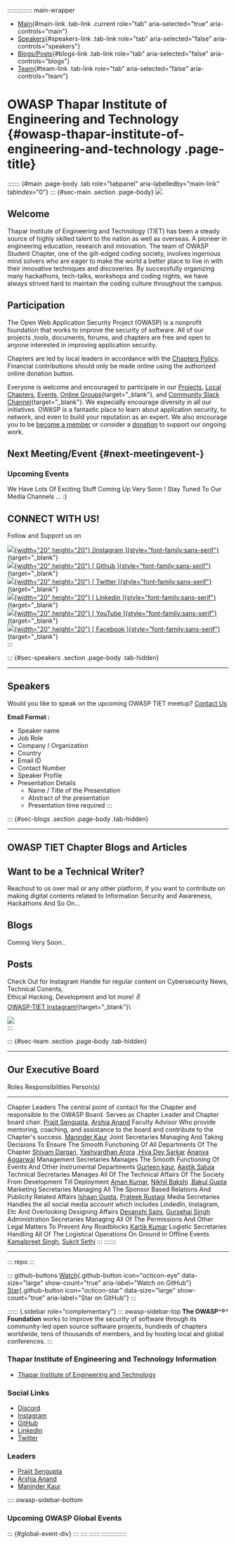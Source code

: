 :::::::::::::: main-wrapper
- [Main](#div-main){#main-link .tab-link .current role="tab"
  aria-selected="true" aria-controls="main"}
- [Speakers](#div-speakers){#speakers-link .tab-link role="tab"
  aria-selected="false" aria-controls="speakers"}
- [Blogs/Posts](#div-blogs){#blogs-link .tab-link role="tab"
  aria-selected="false" aria-controls="blogs"}
- [Team](#div-team){#team-link .tab-link role="tab"
  aria-selected="false" aria-controls="team"}

# OWASP Thapar Institute of Engineering and Technology {#owasp-thapar-institute-of-engineering-and-technology .page-title}

::::::: {#main .page-body .tab role="tabpanel" aria-labelledby="main-link" tabindex="0"}
::: {#sec-main .section .page-body}
![](assets/images/owaspTIET.png)

## Welcome

Thapar Institute of Engineering and Technology (TIET) has been a steady
source of highly skilled talent to the nation as well as overseas. A
pioneer in engineering education, research and innovation. The team of
OWASP Student Chapter, one of the gilt-edged coding society, involves
ingenious mind solvers who are eager to make the world a better place to
live in with their innovative techniques and discoveries. By
successfully organizing many hackathons, tech-talks, workshops and
coding nights, we have always strived hard to maintain the coding
culture throughout the campus.

## Participation

The Open Web Application Security Project (OWASP) is a nonprofit
foundation that works to improve the security of software. All of our
projects ,tools, documents, forums, and chapters are free and open to
anyone interested in improving application security.

Chapters are led by local leaders in accordance with the [Chapters
Policy](../www-policy/operational/chapters-2.html). Financial
contributions should only be made online using the authorized online
donation button.

Everyone is welcome and encouraged to participate in our
[Projects](../projects/index.html), [Local
Chapters](../chapters/index.html), [Events](../events/index.html),
[Online
Groups](https://groups.google.com/a/owasp.com/){target="_blank"}, and
[Community Slack Channel](https://owasp.slack.com/){target="_blank"}. We
especially encourage diversity in all our initiatives. OWASP is a
fantastic place to learn about application security, to network, and
even to build your reputation as an expert. We also encourage you to be
[become a member](../membership/index.html) or consider a
[donation](../donate/index.html) to support our ongoing work.

## Next Meeting/Event {#next-meetingevent-}

### Upcoming Events

We Have Lots Of Exciting Stuff Coming Up Very Soon ! Stay Tuned To Our
Media Channels ... :)

## CONNECT WITH US!

Follow and Support us on

[![](assets/images/instagram-brands.svg){width="20" height="20"}
[Instagram
]{style="font-family:sans-serif"}](https://www.instagram.com/owasp_tiet/){target="_blank"}\
[![](assets/images/github-brands.svg){width="20" height="20"} [ Github
]{style="font-family:sans-serif"}](https://github.com/OWASP-STUDENT-CHAPTER){target="_blank"}\
[![](assets/images/twitter-brands.svg){width="20" height="20"} [ Twitter
]{style="font-family:sans-serif"}](https://twitter.com/Owasp_tiet){target="_blank"}\
[![](assets/images/linkedin-brands.svg){width="20" height="20"} [
Linkedin
]{style="font-family:sans-serif"}](https://www.linkedin.com/company/owasp-tiet/){target="_blank"}\
[![](assets/images/youtube-brands.svg){width="20" height="20"} [ YouTube
]{style="font-family:sans-serif"}](https://www.youtube.com/channel/UC_Qd7v56QH7UKp3u9Mu6Ksg){target="_blank"}\
[![](assets/images/facebook-brands.svg){width="20" height="20"} [
Facebook
]{style="font-family:sans-serif"}](https://www.facebook.com/owasptsc/){target="_blank"}\
:::

::: {#sec-speakers .section .page-body .tab-hidden}

------------------------------------------------------------------------

## Speakers

Would you like to speak on the upcoming OWASP TIET meetup? [Contact
Us](../cdn-cgi/l/email-protection.html#1d6d6f7c777469336e78737a686d697c5d726a7c6e6d33726f7a)

**Email Format :**

- Speaker name
- Job Role
- Company / Organization
- Country
- Email ID
- Contact Number
- Speaker Profile
- Presentation Details
  - Name / Title of the Presentation
  - Abstract of the presentation
  - Presentation time required
:::

::: {#sec-blogs .section .page-body .tab-hidden}

------------------------------------------------------------------------

## **OWASP TIET Chapter Blogs and Articles**

## Want to be a Technical Writer?

Reachout to us over mail or any other platform, If you want to
contribute on making digital contents related to Information Security
and Awareness, Hackathons And So On...

## Blogs

Coming Very Soon..

## Posts

Check Out for Instagram Handle for regular content on Cybersecurity
News, Technical Conents,\
Ethical Hacking, Development and lot more! :v:\
[OWASP-TIET
Instagram!](https://www.instagram.com/owasp_tiet/){target="_blank"}\

![](assets/images/owaspinsta.png)\
:::

::: {#sec-team .section .page-body .tab-hidden}

------------------------------------------------------------------------

## Our Executive Board

  Roles                        Responsibilities                                                                                                                     Person(s)
  ---------------------------- ------------------------------------------------------------------------------------------------------------------------------------ -------------------------------------------------------------------------------------------------------------------------------------------------------------------------------------------------------------------------------------------------------------------------------------------------------------------------------
  Chapter Leaders              The central point of contact for the Chapter and responsible to the OWASP Board. Serves as Chapter Leader and Chapter board chair.   [Prajit Sengupta](../cdn-cgi/l/email-protection.html#2f5f5d4e45465b015c4a41485a5f5b4e6f40584e5c5f01405d48), [Arshia Anand](../cdn-cgi/l/email-protection.html#d2b3a0a1babbb3fcb3bcb3bcb692bda5b3a1a2fcbda0b5)
  Faculty Advisor              Who provide mentoring, coaching, and assistance to the board and contribute to the Chapter's success.                                [Maninder Kaur](../cdn-cgi/l/email-protection.html#a0cdc1cec9cec4c5d28ecbc1d5d2e0cfd7c1d3d08ecfd2c7)
  Joint Secretaries            Managing And Taking Decisions To Ensure The Smooth Functioning Of All Departments Of The Chapter                                     [Shivam Dargan](https://shivamdargan.gatsbyjs.io/), [Yashvardhan Arora](https://yashvardhan.servatom.com/) ,[Hiya Dey Sarkar](../cdn-cgi/l/email-protection.html#41293220332a20331e23247371013529203120336f242534) [Ananya Aggarwal](../cdn-cgi/l/email-protection.html#cdacacaaacbfbaaca1fe92afa8fffd8db9a5acbdacbfe3a8a9b8)
  Management Secretaries       Manages The Smooth Functioning Of Events And Other Instrumental Departments                                                          [Gurleen kaur](../cdn-cgi/l/email-protection.html#2d4a464c585f1c724f481f1d6d59454c5d4c5f03484958), [Aastik Saluja](../cdn-cgi/l/email-protection.html#e78694868b928d86b88582d5d7a7938f86978695c9828392)
  Technical Secretaries        Manages All Of The Technical Affairs Of The Society From Development Till Deployment                                                 [Aman Kumar](../cdn-cgi/l/email-protection.html#6a0b011f070b185b5935080f585a2a1e020b1a0b18440f0e1f), [Nikhil Bakshi](../cdn-cgi/l/email-protection.html#345a56555f475c5d6b5651060474405c554455461a515041) ,[Bakul Gupta](../cdn-cgi/l/email-protection.html#593b3e2c292d3868063b3c6b69192d313829382b773c3d2c)
  Marketing Secretaries        Managing All The Sponsor Based Relations And Publicity Related Affairs                                                               [Ishaan Gupta](../cdn-cgi/l/email-protection.html#21484654515540107e43441311615549405140530f444554), [Prateek Rustagi](../cdn-cgi/l/email-protection.html#e3939196909782848abc8186d1d3a3978b82938291cd868796)
  Media Secretaries            Handles the all social media account which includes LindedIn, Instagram, Etc And Overlooking Designing Affairs                       [Devanshi Saini](../cdn-cgi/l/email-protection.html#3c584f5d555255635e590e0c7c48545d4c5d4e12595849), [Gursehaj Singh](../cdn-cgi/l/email-protection.html#aacdd9c3c4cdc29b9bf5c8cf989aeadec2cbdacbd884cfcedf)
  Administration Secretaries   Managing All Of The Permissions And Other Legal Matters To Prevent Any Roadblocks                                                    [Kartik Kumar](../cdn-cgi/l/email-protection.html#157e7e60787467244a7770272555617d746574673b707160)
  Logistic Secretaries         Handling All Of The Logistical Operations On Ground In Offline Events                                                                [Kamalpreet Singh](../cdn-cgi/l/email-protection.html#107b63797e7778274f72752220506478716071623e757465), [Sukrit Sethi](../cdn-cgi/l/email-protection.html#3e4d4d5b4a56570c615c5b0c0e7e4a565f4e5f4c105b5a4b)
:::
:::::::

------------------------------------------------------------------------

::: repo
:::

::: github-buttons
[Watch](https://github.com/owasp/www-chapter-thapar-institute-of-engineering-and-technology/subscription){.github-button
icon="octicon-eye" data-size="large" show-count="true"
aria-label="Watch on GitHub"}
[Star](https://github.com/owasp/www-chapter-thapar-institute-of-engineering-and-technology){.github-button
icon="octicon-star" data-size="large" show-count="true"
aria-label="Star on GitHub"}
:::

:::::: {.sidebar role="complementary"}
::: owasp-sidebar-top
**The OWASP^®^ Foundation** works to improve the security of software
through its community-led open source software projects, hundreds of
chapters worldwide, tens of thousands of members, and by hosting local
and global conferences.
:::

### Thapar Institute of Engineering and Technology Information

- [Thapar Institute of Engineering and
  Technology](https://www.thapar.edu/)

### Social Links

- [Discord](https://discord.gg/nnZCPbxnZu)
- [Instagram](https://www.instagram.com/owasp_tiet/)
- [GitHub](https://github.com/OWASP-STUDENT-CHAPTER)
- [LinkedIn](https://www.linkedin.com/company/owasp-tiet/)
- [Twitter](https://twitter.com/Owasp_tiet)

### Leaders

- [Prajit
  Sengupta](../cdn-cgi/l/email-protection.html#a3d3d1c2c9cad78dd0c6cdc4d6d3d7c2e3ccd4c2d0d38dccd1c4)
- [Arshia
  Anand](../cdn-cgi/l/email-protection.html#fa9b888992939bd49b949b949eba958d9b898ad495889d)
- [Maninder
  Kaur](../cdn-cgi/l/email-protection.html#523f333c3b3c3637207c39332720123d253321227c3d2035)

:::: owasp-sidebar-bottom
### Upcoming OWASP Global Events

::: {#global-event-div}
:::
::::
::::::
::::::::::::::
